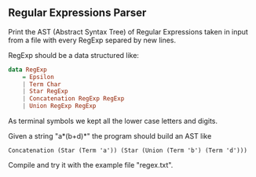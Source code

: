 ## Regular Expressions Parser 

Print the AST (Abstract Syntax Tree) of Regular Expressions taken in input from a file with every RegExp separed by new lines.

RegExp should be a data structured like:
```haskell
data RegExp
    = Epsilon
    | Term Char
    | Star RegExp
    | Concatenation RegExp RegExp
    | Union RegExp RegExp
```

As terminal symbols we kept all the lower case letters and digits.

Given a string "a*(b+d)*" the program should build an AST like

`Concatenation (Star (Term 'a')) (Star (Union (Term 'b') (Term 'd')))`

Compile and try it with the example file "regex.txt".
